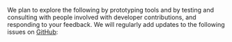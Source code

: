We plan to explore the following by prototyping tools and by testing and consulting with people involved with developer contributions, and responding to your feedback. We will regularly add updates to the following issues on [GitHub](https://github.com/digital-land/digital-land/labels/project%3Alocal-plans):
